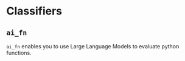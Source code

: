 
# Classifiers

## `ai_fn`

`ai_fn` enables you to use Large Language Models to evaluate python functions. 

